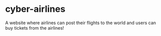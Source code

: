 # cyber-airlines
A website where airlines can post their flights to the world and users can buy tickets from the airlines!
